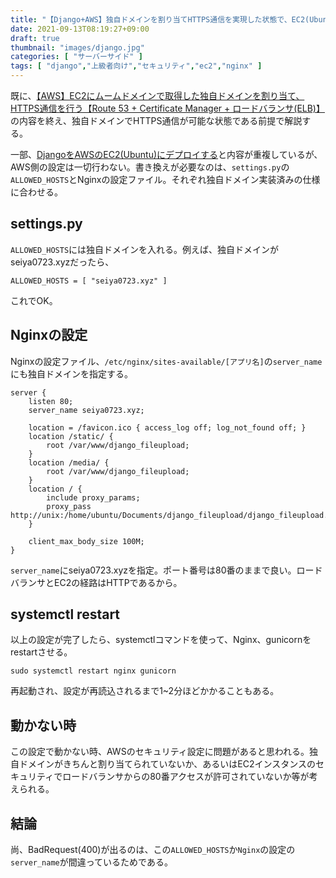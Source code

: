 ```yaml
---
title: "【Django+AWS】独自ドメインを割り当てHTTPS通信を実現した状態で、EC2(Ubuntu+Nginx)へデプロイする"
date: 2021-09-13T08:19:27+09:00
draft: true
thumbnail: "images/django.jpg"
categories: [ "サーバーサイド" ]
tags: [ "django","上級者向け","セキュリティ","ec2","nginx" ]
---
```


既に、[【AWS】EC2にムームドメインで取得した独自ドメインを割り当て、HTTPS通信を行う【Route 53 + Certificate Manager + ロードバランサ(ELB)】](/post/ec2-origin-domain-https/)の内容を終え、独自ドメインでHTTPS通信が可能な状態である前提で解説する。

一部、[DjangoをAWSのEC2(Ubuntu)にデプロイする](/post/django-deploy-ec2/)と内容が重複しているが、AWS側の設定は一切行わない。書き換えが必要なのは、`settings.py`の`ALLOWED_HOSTS`とNginxの設定ファイル。それぞれ独自ドメイン実装済みの仕様に合わせる。

## settings.py

`ALLOWED_HOSTS`には独自ドメインを入れる。例えば、独自ドメインがseiya0723.xyzだったら、

    ALLOWED_HOSTS = [ "seiya0723.xyz" ]

これでOK。

## Nginxの設定

Nginxの設定ファイル、`/etc/nginx/sites-available/[アプリ名]`の`server_name`にも独自ドメインを指定する。

    server {
        listen 80;
        server_name seiya0723.xyz;
    
        location = /favicon.ico { access_log off; log_not_found off; }
        location /static/ {
            root /var/www/django_fileupload;
        }
        location /media/ {
            root /var/www/django_fileupload;
        }
        location / {
            include proxy_params;
            proxy_pass http://unix:/home/ubuntu/Documents/django_fileupload/django_fileupload.socket;
        }
    
        client_max_body_size 100M;
    }

`server_name`にseiya0723.xyzを指定。ポート番号は80番のままで良い。ロードバランサとEC2の経路はHTTPであるから。


## systemctl restart

以上の設定が完了したら、systemctlコマンドを使って、Nginx、gunicornをrestartさせる。

    sudo systemctl restart nginx gunicorn

再起動され、設定が再読込されるまで1~2分ほどかかることもある。


## 動かない時

この設定で動かない時、AWSのセキュリティ設定に問題があると思われる。独自ドメインがきちんと割り当てられていないか、あるいはEC2インスタンスのセキュリティでロードバランサからの80番アクセスが許可されていないか等が考えられる。

## 結論

尚、BadRequest(400)が出るのは、この`ALLOWED_HOSTS`か`Nginx`の設定の`server_name`が間違っているためである。


